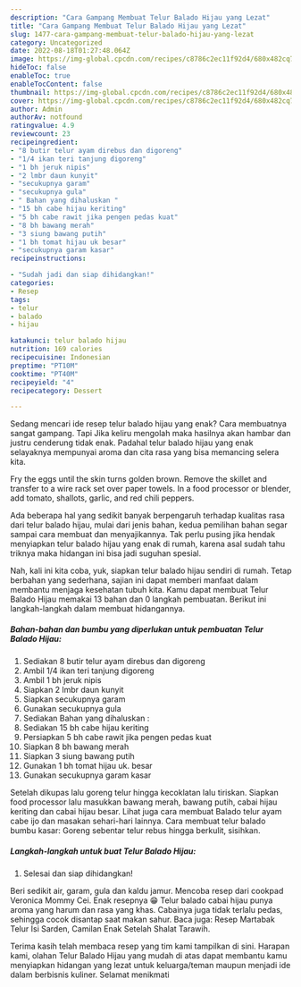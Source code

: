 ```yaml
---
description: "Cara Gampang Membuat Telur Balado Hijau yang Lezat"
title: "Cara Gampang Membuat Telur Balado Hijau yang Lezat"
slug: 1477-cara-gampang-membuat-telur-balado-hijau-yang-lezat
category: Uncategorized
date: 2022-08-18T01:27:48.064Z
image: https://img-global.cpcdn.com/recipes/c8786c2ec11f92d4/680x482cq70/telur-balado-hijau-foto-resep-utama.jpg
hideToc: false
enableToc: true
enableTocContent: false
thumbnail: https://img-global.cpcdn.com/recipes/c8786c2ec11f92d4/680x482cq70/telur-balado-hijau-foto-resep-utama.jpg
cover: https://img-global.cpcdn.com/recipes/c8786c2ec11f92d4/680x482cq70/telur-balado-hijau-foto-resep-utama.jpg
author: Admin
authorAv: notfound
ratingvalue: 4.9
reviewcount: 23
recipeingredient:
- "8 butir telur ayam direbus dan digoreng"
- "1/4 ikan teri tanjung digoreng"
- "1 bh jeruk nipis"
- "2 lmbr daun kunyit"
- "secukupnya garam"
- "secukupnya gula"
- " Bahan yang dihaluskan "
- "15 bh cabe hijau keriting"
- "5 bh cabe rawit jika pengen pedas kuat"
- "8 bh bawang merah"
- "3 siung bawang putih"
- "1 bh tomat hijau uk besar"
- "secukupnya garam kasar"
recipeinstructions:

- "Sudah jadi dan siap dihidangkan!"
categories:
- Resep
tags:
- telur
- balado
- hijau

katakunci: telur balado hijau 
nutrition: 169 calories
recipecuisine: Indonesian
preptime: "PT10M"
cooktime: "PT40M"
recipeyield: "4"
recipecategory: Dessert

---
```



Sedang mencari ide resep telur balado hijau yang enak? Cara membuatnya sangat gampang. Tapi Jika keliru mengolah maka hasilnya akan hambar dan justru cenderung tidak enak. Padahal telur balado hijau yang enak selayaknya mempunyai aroma dan cita rasa yang bisa memancing selera kita.


Fry the eggs until the skin turns golden brown. Remove the skillet and transfer to a wire rack set over paper towels. In a food processor or blender, add tomato, shallots, garlic, and red chili peppers.

Ada beberapa hal yang sedikit banyak berpengaruh terhadap kualitas rasa dari telur balado hijau, mulai dari jenis bahan, kedua pemilihan bahan segar sampai cara membuat dan menyajikannya. Tak perlu pusing jika hendak menyiapkan telur balado hijau yang enak di rumah, karena asal sudah tahu triknya maka hidangan ini bisa jadi suguhan spesial.


Nah, kali ini kita coba, yuk, siapkan telur balado hijau sendiri di rumah. Tetap berbahan yang sederhana, sajian ini dapat memberi manfaat dalam membantu menjaga kesehatan tubuh kita. Kamu dapat membuat Telur Balado Hijau memakai 13 bahan dan 0 langkah pembuatan. Berikut ini langkah-langkah dalam membuat hidangannya.

<!--inarticleads1-->

##### Bahan-bahan dan bumbu yang diperlukan untuk pembuatan Telur Balado Hijau:

1. Sediakan 8 butir telur ayam direbus dan digoreng
1. Ambil 1/4 ikan teri tanjung digoreng
1. Ambil 1 bh jeruk nipis
1. Siapkan 2 lmbr daun kunyit
1. Siapkan secukupnya garam
1. Gunakan secukupnya gula
1. Sediakan  Bahan yang dihaluskan :
1. Sediakan 15 bh cabe hijau keriting
1. Persiapkan 5 bh cabe rawit jika pengen pedas kuat
1. Siapkan 8 bh bawang merah
1. Siapkan 3 siung bawang putih
1. Gunakan 1 bh tomat hijau uk. besar
1. Gunakan secukupnya garam kasar


Setelah dikupas lalu goreng telur hingga kecoklatan lalu tiriskan. Siapkan food processor lalu masukkan bawang merah, bawang putih, cabai hijau keriting dan cabai hijau besar. Lihat juga cara membuat Balado telur ayam cabe ijo dan masakan sehari-hari lainnya. Cara membuat telur balado bumbu kasar: Goreng sebentar telur rebus hingga berkulit, sisihkan. 

<!--inarticleads2-->

##### Langkah-langkah untuk buat Telur Balado Hijau:


1. Selesai dan siap dihidangkan!

Beri sedikit air, garam, gula dan kaldu jamur. Mencoba resep dari cookpad Veronica Mommy Cei. Enak resepnya 😁 Telur balado cabai hijau punya aroma yang harum dan rasa yang khas. Cabainya juga tidak terlalu pedas, sehingga cocok disantap saat makan sahur. Baca juga: Resep Martabak Telur Isi Sarden, Camilan Enak Setelah Shalat Tarawih. 

Terima kasih telah membaca resep yang tim kami tampilkan di sini. Harapan kami, olahan Telur Balado Hijau yang mudah di atas dapat membantu kamu menyiapkan hidangan yang lezat untuk keluarga/teman maupun menjadi ide dalam berbisnis kuliner. Selamat menikmati
